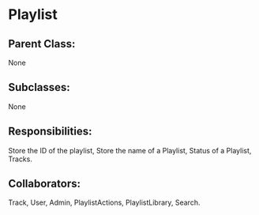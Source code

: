 # Playlist

## Parent Class:
None

## Subclasses:
None

## Responsibilities:
Store the ID of the playlist, Store the name of a Playlist, Status of a Playlist, Tracks.

## Collaborators:
Track, User, Admin, PlaylistActions, PlaylistLibrary, Search.
